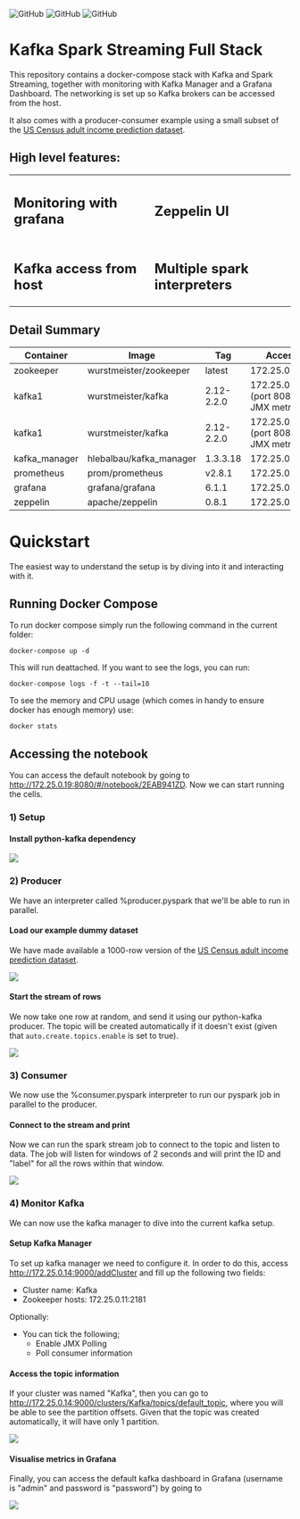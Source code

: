 ![GitHub](https://img.shields.io/badge/Release-PROD-green.svg)
![GitHub](https://img.shields.io/badge/Version-0.0.1-lightgrey.svg)
![GitHub](https://img.shields.io/badge/License-MIT-blue.svg)


# Kafka Spark Streaming Full Stack

This repository contains a docker-compose stack with Kafka and Spark Streaming, together with monitoring with Kafka Manager and a Grafana Dashboard. The networking is set up so Kafka brokers can be accessed from the host.

It also comes with a producer-consumer example using a small subset of the [US Census adult income prediction dataset](https://www.kaggle.com/johnolafenwa/us-census-data).

## High level features:

<table>
<tr>
<td style="width: 50%">
<h2>Monitoring with grafana</h2>
<img src="images/grafanakafka.jpg" alt="">
</td>
<td>
<h2>Zeppelin UI</h2>
<img src="images/zeppelin-2.jpg" alt="">
</td>
</tr>
<td style="width: 50%">
<h2>Kafka access from host</h2>
<img src="images/console.jpg" alt="">
</td>
<td style="width: 50%">
<h2>Multiple spark interpreters</h2>
<img src="images/sparkui.jpg" alt="">
</td>
</table>

## Detail Summary

| Container | Image | Tag | Accessible | 
|-|-|-|-|
| zookeeper | wurstmeister/zookeeper | latest | 172.25.0.11:2181 |
| kafka1 | wurstmeister/kafka | 2.12-2.2.0 | 172.25.0.12:9092 (port 8080 for JMX metrics) |
| kafka1 | wurstmeister/kafka | 2.12-2.2.0 | 172.25.0.13:9092 (port 8080 for JMX metrics) |
| kafka_manager | hlebalbau/kafka_manager | 1.3.3.18 | 172.25.0.14:9000 |
| prometheus | prom/prometheus | v2.8.1 | 172.25.0.15:9000 |
| grafana | grafana/grafana | 6.1.1 | 172.25.0.16:3000 |
| zeppelin | apache/zeppelin | 0.8.1 | 172.25.0.19:8080 |

# Quickstart

The easiest way to understand the setup is by diving into it and interacting with it.

## Running Docker Compose

To run docker compose simply run the following command in the current folder:

```
docker-compose up -d
```

This will run deattached. If you want to see the logs, you can run:

```
docker-compose logs -f -t --tail=10
```

To see the memory and CPU usage (which comes in handy to ensure docker has enough memory) use:

```
docker stats
```

## Accessing the notebook

You can access the default notebook by going to http://172.25.0.19:8080/#/notebook/2EAB941ZD. Now we can start running the cells.

### 1) Setup

#### Install python-kafka dependency

![](images/zeppelin-1.jpg)

### 2) Producer

We have an interpreter called %producer.pyspark that we'll be able to run in parallel.

#### Load our example dummy dataset

We have made available a 1000-row version of the [US Census adult income prediction dataset](https://www.kaggle.com/johnolafenwa/us-census-data).

![](images/zeppelin-2.jpg)

#### Start the stream of rows

We now take one row at random, and send it using our python-kafka producer. The topic will be created automatically if it doesn't exist (given that `auto.create.topics.enable` is set to true).

![](images/zeppelin-3.jpg)

### 3) Consumer

We now use the %consumer.pyspark interpreter to run our pyspark job in parallel to the producer.

#### Connect to the stream and print

Now we can run the spark stream job to connect to the topic and listen to data. The job will listen for windows of 2 seconds and will print the ID and "label" for all the rows within that window.

![](images/zeppelin-4.jpg)

### 4) Monitor Kafka

We can now use the kafka manager to dive into the current kafka setup.

#### Setup Kafka Manager

To set up kafka manager we need to configure it. In order to do this, access http://172.25.0.14:9000/addCluster and fill up the following two fields:

* Cluster name: Kafka
* Zookeeper hosts: 172.25.0.11:2181

Optionally:
* You can tick the following;
    * Enable JMX Polling
    * Poll consumer information

#### Access the topic information

If your cluster was named "Kafka", then you can go to http://172.25.0.14:9000/clusters/Kafka/topics/default_topic, where you will be able to see the partition offsets. Given that the topic was created automatically, it will have only 1 partition.

![](images/zeppelin-4.jpg)

#### Visualise metrics in Grafana

Finally, you can access the default kafka dashboard in Grafana (username is "admin" and password is "password") by going to 

![](images/grafanakafka.jpg)




